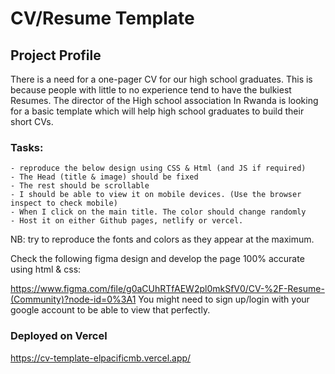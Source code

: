 # CV/Resume Template

## Project Profile

There is a need for a one-pager CV for our high school graduates. This is because people with little to no experience tend to have the bulkiest Resumes. The director of the High school association In Rwanda is looking for a basic template which will help high school graduates to build their short CVs.

### Tasks:
    - reproduce the below design using CSS & Html (and JS if required)
    - The Head (title & image) should be fixed
    - The rest should be scrollable
    - I should be able to view it on mobile devices. (Use the browser inspect to check mobile)
    - When I click on the main title. The color should change randomly
    - Host it on either Github pages, netlify or vercel.

NB: try to reproduce the fonts and colors as they appear at the maximum.

Check the following figma design and develop the page 100% accurate using html & css:

https://www.figma.com/file/g0aCUhRTfAEW2pl0mkSfV0/CV-%2F-Resume-(Community)?node-id=0%3A1
You might need to sign up/login with your google account to be able to view that perfectly.

### Deployed on Vercel

https://cv-template-elpacificmb.vercel.app/

